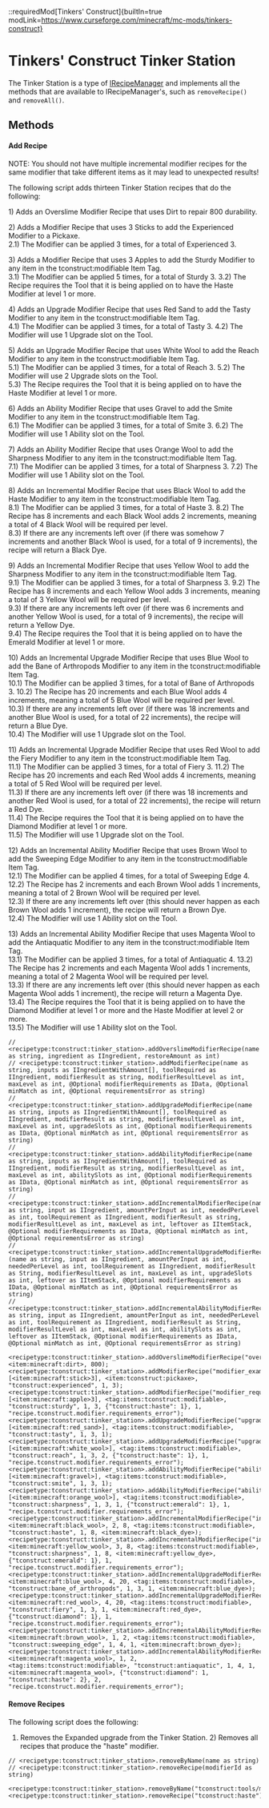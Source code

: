 ::requiredMod[Tinkers' Construct]{builtIn=true modLink=https://www.curseforge.com/minecraft/mc-mods/tinkers-construct}

# Tinkers' Construct Tinker Station

The Tinker Station is a type of [IRecipeManager](/vanilla/api/managers/IRecipeManager) and implements all the methods that are available to IRecipeManager's, such as `removeRecipe()` and `removeAll()`.

## Methods

#### Add Recipe

NOTE: You should not have multiple incremental modifier recipes for the same modifier that take different items as it may lead to unexpected results!

The following script adds thirteen Tinker Station recipes that do the following:

1\) Adds an Overslime Modifier Recipe that uses Dirt to repair 800 durability.

2\) Adds a Modifier Recipe that uses 3 Sticks to add the Experienced Modifier to a Pickaxe.  
2.1\) The Modifier can be applied 3 times, for a total of Experienced 3.

3\) Adds a Modifier Recipe that uses 3 Apples to add the Sturdy Modifier to any item in the tconstruct:modifiable Item Tag.  
3.1\) The Modifier can be applied 5 times, for a total of Sturdy 3. 3.2\) The Recipe requires the Tool that it is being applied on to have the Haste Modifier at level 1 or more.

4\) Adds an Upgrade Modifier Recipe that uses Red Sand to add the Tasty Modifier to any item in the tconstruct:modifiable Item Tag.  
4.1\) The Modifier can be applied 3 times, for a total of Tasty 3. 4.2\) The Modifier will use 1 Upgrade slot on the Tool.

5\) Adds an Upgrade Modifier Recipe that uses White Wool to add the Reach Modifier to any item in the tconstruct:modifiable Item Tag.  
5.1\) The Modifier can be applied 3 times, for a total of Reach 3. 5.2\) The Modifier will use 2 Upgrade slots on the Tool.  
5.3\) The Recipe requires the Tool that it is being applied on to have the Haste Modifier at level 1 or more.

6\) Adds an Ability Modifier Recipe that uses Gravel to add the Smite Modifier to any item in the tconstruct:modifiable Item Tag.  
6.1\) The Modifier can be applied 3 times, for a total of Smite 3. 6.2\) The Modifier will use 1 Ability slot on the Tool.

7\) Adds an Ability Modifier Recipe that uses Orange Wool to add the Sharpness Modifier to any item in the tconstruct:modifiable Item Tag.  
7.1\) The Modifier can be applied 3 times, for a total of Sharpness 3. 7.2\) The Modifier will use 1 Ability slot on the Tool.

8\) Adds an Incremental Modifier Recipe that uses Black Wool to add the Haste Modifier to any item in the tconstruct:modifiable Item Tag.  
8.1\) The Modifier can be applied 3 times, for a total of Haste 3. 8.2\) The Recipe has 8 increments and each Black Wool adds 2 increments, meaning a total of 4 Black Wool will be required per level.  
8.3\) If there are any increments left over (if there was somehow 7 increments and another Black Wool is used, for a total of 9 increments), the recipe will return a Black Dye.

9\) Adds an Incremental Modifier Recipe that uses Yellow Wool to add the Sharpness Modifier to any item in the tconstruct:modifiable Item Tag.  
9.1\) The Modifier can be applied 3 times, for a total of Sharpness 3. 9.2\) The Recipe has 8 increments and each Yellow Wool adds 3 increments, meaning a total of 3 Yellow Wool will be required per level.  
9.3\) If there are any increments left over (if there was 6 increments and another Yellow Wool is used, for a total of 9 increments), the recipe will return a Yellow Dye.  
9.4\) The Recipe requires the Tool that it is being applied on to have the Emerald Modifier at level 1 or more.

10\) Adds an Incremental Upgrade Modifier Recipe that uses Blue Wool to add the Bane of Arthropods Modifier to any item in the tconstruct:modifiable Item Tag.  
10.1\) The Modifier can be applied 3 times, for a total of Bane of Arthropods 3. 10.2\) The Recipe has 20 increments and each Blue Wool adds 4 increments, meaning a total of 5 Blue Wool will be required per level.  
10.3\) If there are any increments left over (if there was 18 increments and another Blue Wool is used, for a total of 22 increments), the recipe will return a Blue Dye.  
10.4\) The Modifier will use 1 Upgrade slot on the Tool.

11\) Adds an Incremental Upgrade Modifier Recipe that uses Red Wool to add the Fiery Modifier to any item in the tconstruct:modifiable Item Tag.  
11.1\) The Modifier can be applied 3 times, for a total of Fiery 3. 11.2\) The Recipe has 20 increments and each Red Wool adds 4 increments, meaning a total of 5 Red Wool will be required per level.  
11.3\) If there are any increments left over (if there was 18 increments and another Red Wool is used, for a total of 22 increments), the recipe will return a Red Dye.  
11.4\) The Recipe requires the Tool that it is being applied on to have the Diamond Modifier at level 1 or more.  
11.5\) The Modifier will use 1 Upgrade slot on the Tool.

12\) Adds an Incremental Ability Modifier Recipe that uses Brown Wool to add the Sweeping Edge Modifier to any item in the tconstruct:modifiable Item Tag.  
12.1\) The Modifier can be applied 4 times, for a total of Sweeping Edge 4. 12.2\) The Recipe has 2 increments and each Brown Wool adds 1 increments, meaning a total of 2 Brown Wool will be required per level.  
12.3\) If there are any increments left over (this should never happen as each Brown Wool adds 1 increment), the recipe will return a Brown Dye.  
12.4\) The Modifier will use 1 Ability slot on the Tool.

13\) Adds an Incremental Ability Modifier Recipe that uses Magenta Wool to add the Antiaquatic Modifier to any item in the tconstruct:modifiable Item Tag.  
13.1\) The Modifier can be applied 3 times, for a total of Antiaquatic 4. 13.2\) The Recipe has 2 increments and each Magenta Wool adds 1 increments, meaning a total of 2 Magenta Wool will be required per level.  
13.3\) If there are any increments left over (this should never happen as each Magenta Wool adds 1 increment), the recipe will return a Magenta Dye.  
13.4\) The Recipe requires the Tool that it is being applied on to have the Diamond Modifier at level 1 or more and the Haste Modifier at level 2 or more.  
13.5\) The Modifier will use 1 Ability slot on the Tool.

```zenscript
// <recipetype:tconstruct:tinker_station>.addOverslimeModifierRecipe(name as string, ingredient as IIngredient, restoreAmount as int)
// <recipetype:tconstruct:tinker_station>.addModifierRecipe(name as string, inputs as IIngredientWithAmount[], toolRequired as IIngredient, modifierResult as string, modifierResultLevel as int, maxLevel as int, @Optional modifierRequirements as IData, @Optional minMatch as int, @Optional requirementsError as string)
// <recipetype:tconstruct:tinker_station>.addUpgradeModifierRecipe(name as string, inputs as IIngredientWithAmount[], toolRequired as IIngredient, modifierResult as string, modifierResultLevel as int, maxLevel as int, upgradeSlots as int, @Optional modifierRequirements as IData, @Optional minMatch as int, @Optional requirementsError as string)
// <recipetype:tconstruct:tinker_station>.addAbilityModifierRecipe(name as string, inputs as IIngredientWithAmount[], toolRequired as IIngredient, modifierResult as string, modifierResultLevel as int, maxLevel as int, abilitySlots as int, @Optional modifierRequirements as IData, @Optional minMatch as int, @Optional requirementsError as string)
// <recipetype:tconstruct:tinker_station>.addIncrementalModifierRecipe(name as string, input as IIngredient, amountPerInput as int, neededPerLevel as int, toolRequirement as IIngredient, modifierResult as string, modifierResultLevel as int, maxLevel as int, leftover as IItemStack, @Optional modifierRequirements as IData, @Optional minMatch as int, @Optional requirementsError as string)
// <recipetype:tconstruct:tinker_station>.addIncrementalUpgradeModifierRecipe (name as string, input as IIngredient, amountPerInput as int, neededPerLevel as int, toolRequirement as IIngredient, modifierResult as String, modifierResultLevel as int, maxLevel as int, upgradeSlots as int, leftover as IItemStack, @Optional modifierRequirements as IData, @Optional minMatch as int, @Optional requirementsError as string)
// <recipetype:tconstruct:tinker_station>.addIncrementalAbilityModifierRecipe(name as string, input as IIngredient, amountPerInput as int, neededPerLevel as int, toolRequirement as IIngredient, modifierResult as String, modifierResultLevel as int, maxLevel as int, abilitySlots as int, leftover as IItemStack, @Optional modifierRequirements as IData, @Optional minMatch as int, @Optional requirementsError as string)

<recipetype:tconstruct:tinker_station>.addOverslimeModifierRecipe("overslime_test", <item:minecraft:dirt>, 800);
<recipetype:tconstruct:tinker_station>.addModifierRecipe("modifier_example", [<item:minecraft:stick>3], <item:tconstruct:pickaxe>, "tconstruct:experienced", 1, 3);
<recipetype:tconstruct:tinker_station>.addModifierRecipe("modifier_requirements_example", [<item:minecraft:apple>3], <tag:items:tconstruct:modifiable>, "tconstruct:sturdy", 1, 3, {"tconstruct:haste": 1}, 1, "recipe.tconstruct.modifier.requirements_error");
<recipetype:tconstruct:tinker_station>.addUpgradeModifierRecipe("upgrade_modifier_example", [<item:minecraft:red_sand>], <tag:items:tconstruct:modifiable>, "tconstruct:tasty", 1, 3, 1);
<recipetype:tconstruct:tinker_station>.addUpgradeModifierRecipe("upgrade_modifier_requirements_example", [<item:minecraft:white_wool>], <tag:items:tconstruct:modifiable>, "tconstruct:reach", 1, 3, 2, {"tconstruct:haste": 1}, 1, "recipe.tconstruct.modifier.requirements_error");
<recipetype:tconstruct:tinker_station>.addAbilityModifierRecipe("ability_modifier_example", [<item:minecraft:gravel>], <tag:items:tconstruct:modifiable>, "tconstruct:smite", 1, 3, 1);
<recipetype:tconstruct:tinker_station>.addAbilityModifierRecipe("ability_modifier_requirements_example", [<item:minecraft:orange_wool>], <tag:items:tconstruct:modifiable>, "tconstruct:sharpness", 1, 3, 1, {"tconstruct:emerald": 1}, 1, "recipe.tconstruct.modifier.requirements_error");
<recipetype:tconstruct:tinker_station>.addIncrementalModifierRecipe("incremental_modifier_example", <item:minecraft:black_wool>, 2, 8, <tag:items:tconstruct:modifiable>, "tconstruct:haste", 1, 8, <item:minecraft:black_dye>);
<recipetype:tconstruct:tinker_station>.addIncrementalModifierRecipe("incremental_modifier_requirements_example", <item:minecraft:yellow_wool>, 3, 8, <tag:items:tconstruct:modifiable>, "tconstruct:sharpness", 1, 8, <item:minecraft:yellow_dye>, {"tconstruct:emerald": 1}, 1, "recipe.tconstruct.modifier.requirements_error");
<recipetype:tconstruct:tinker_station>.addIncrementalUpgradeModifierRecipe("incremental_upgrade_modifier_example", <item:minecraft:blue_wool>, 4, 20, <tag:items:tconstruct:modifiable>, "tconstruct:bane_of_arthropods", 1, 3, 1, <item:minecraft:blue_dye>);
<recipetype:tconstruct:tinker_station>.addIncrementalUpgradeModifierRecipe("incremental_upgrade_modifier_requirements_example", <item:minecraft:red_wool>, 4, 20, <tag:items:tconstruct:modifiable>, "tconstruct:fiery", 1, 3, 1, <item:minecraft:red_dye>, {"tconstruct:diamond": 1}, 1, "recipe.tconstruct.modifier.requirements_error");
<recipetype:tconstruct:tinker_station>.addIncrementalAbilityModifierRecipe("incremental_ability_modifier_example", <item:minecraft:brown_wool>, 1, 2, <tag:items:tconstruct:modifiable>, "tconstruct:sweeping_edge", 1, 4, 1, <item:minecraft:brown_dye>);
<recipetype:tconstruct:tinker_station>.addIncrementalAbilityModifierRecipe("incremental_ability_modifier_requirements_example", <item:minecraft:magenta_wool>, 1, 2, <tag:items:tconstruct:modifiable>, "tconstruct:antiaquatic", 1, 4, 1, <item:minecraft:magenta_wool>, {"tconstruct:diamond": 1, "tconstruct:haste": 2}, 2, "recipe.tconstruct.modifier.requirements_error");
```

#### Remove Recipes

The following script does the following:

1) Removes the Expanded upgrade from the Tinker Station. 2) Removes all recipes that produce the "haste" modifier.

```zenscript
// <recipetype:tconstruct:tinker_station>.removeByName(name as string)
// <recipetype:tconstruct:tinker_station>.removeRecipe(modifierId as string)

<recipetype:tconstruct:tinker_station>.removeByName("tconstruct:tools/modifiers/ability/expanded");
<recipetype:tconstruct:tinker_station>.removeRecipe("tconstruct:haste");
```